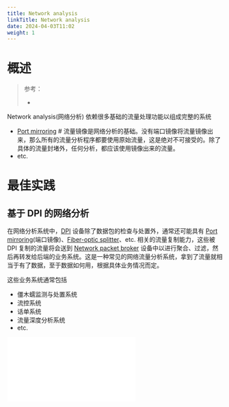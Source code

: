 ```yaml
---
title: Network analysis
linkTitle: Network analysis
date: 2024-04-03T11:02
weight: 1
---
```


# 概述

> 参考：
>
> -

Network analysis(网络分析) 依赖很多基础的流量处理功能以组成完整的系统

- [Port mirroring](/docs/7.信息安全/Network%20analysis/Port%20mirroring.md) # 流量镜像是网络分析的基础。没有端口镜像将流量镜像出来，那么所有的流量分析程序都要使用原始流量，这是绝对不可接受的。除了具体的流量封堵外，任何分析，都应该使用镜像出来的流量。
- etc.

# 最佳实践

## 基于 DPI 的网络分析

在网络分析系统中，[DPI](/docs/7.信息安全/Network%20analysis/DPI.md) 设备除了数据包的检查与处置外，通常还可能具有 [Port mirroring](/docs/7.信息安全/Network%20analysis/Port%20mirroring.md)(端口镜像)、[Fiber-optic splitter](/docs/4.数据通信/Networking%20device/Fiber-optic%20splitter.md)、etc. 相关的流量复制能力，这些被 DPI 复制的流量将会送到 [Network packet broker](/docs/7.信息安全/Network%20analysis/Network%20packet%20broker.md) 设备中以进行聚合、过滤，然后再转发给后端的业务系统。这是一种常见的网络流量分析系统，拿到了流量就相当于有了数据，至于数据如何用，根据具体业务情况而定。

这些业务系统通常包括

- 僵木蠕监测与处置系统
- 流控系统
- 话单系统
- 流量深度分析系统
- etc.

![network_analysis_system.excalidraw](Excalidraw/network_analysis_system.excalidraw.md)
